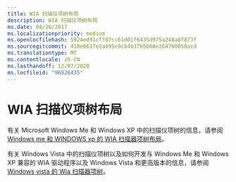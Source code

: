 ```yaml
---
title: WIA 扫描仪项树布局
description: WIA 扫描仪项树布局
ms.date: 04/20/2017
ms.localizationpriority: medium
ms.openlocfilehash: 5924ed91cff07cc61d01f6435d975a248a8f873f
ms.sourcegitcommit: 418e6617e2a695c9cb4b37b5b60e264760858acd
ms.translationtype: MT
ms.contentlocale: zh-CN
ms.lasthandoff: 12/07/2020
ms.locfileid: "96826435"
---
```

# <a name="wia-scanner-item-tree-layout"></a>WIA 扫描仪项树布局





有关 Microsoft Windows Me 和 Windows XP 中的扫描仪项树的信息，请参阅 [Windows me 和 WINDOWS xp 的 WIA 扫描器项树布局](wia-scanner-item-tree-layout-for-windows-me-and-windows-xp.md)。

有关 Windows Vista 中的扫描仪项树以及如何开发与 Windows Me 和 Windows XP 兼容的 WIA 驱动程序以及 Windows Vista 和更高版本的信息，请参阅 [Windows vista 的 Wia 扫描器项树](wia-scanner-item-tree-for-windows-vista.md)。

 

 




